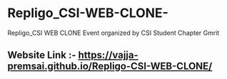 # Repligo_CSI-WEB-CLONE-
Repligo_CSI WEB CLONE Event organized by CSI Student Chapter Gmrit





## Website Link :- <https://vajja-premsai.github.io/Repligo-CSI-WEB-CLONE/>
